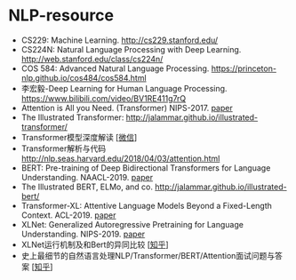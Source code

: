 # NLP-resource
* CS229: Machine Learning. <http://cs229.stanford.edu/>
* CS224N: Natural Language Processing with Deep Learning. <http://web.stanford.edu/class/cs224n/>  
* COS 584: Advanced Natural Language Processing. <https://princeton-nlp.github.io/cos484/cos584.html>
* 李宏毅-Deep Learning for Human Language Processing. <https://www.bilibili.com/video/BV1RE411g7rQ>
* Attention is All you Need. (Transformer) NIPS-2017. [paper](https://proceedings.neurips.cc/paper/2017/hash/3f5ee243547dee91fbd053c1c4a845aa-Abstract.html)
* The Illustrated Transformer: <http://jalammar.github.io/illustrated-transformer/>  
* Transformer模型深度解读 [[微信](https://mp.weixin.qq.com/s/Ri0YnHByuXy-2E0rQRsg4w)]
* Transformer解析与代码 <http://nlp.seas.harvard.edu/2018/04/03/attention.html>
* BERT: Pre-training of Deep Bidirectional Transformers for Language Understanding. NAACL-2019. [paper](https://www.aclweb.org/anthology/N19-1423.pdf)
* The Illustrated BERT, ELMo, and co. <http://jalammar.github.io/illustrated-bert/>  
* Transformer-XL: Attentive Language Models Beyond a Fixed-Length Context. ACL-2019. [paper](https://www.aclweb.org/anthology/P19-1285.pdf)
* XLNet: Generalized Autoregressive Pretraining for Language Understanding. NIPS-2019. [paper](https://papers.nips.cc/paper/2019/hash/dc6a7e655d7e5840e66733e9ee67cc69-Abstract.html)
* XLNet运行机制及和Bert的异同比较    [[知乎](https://zhuanlan.zhihu.com/p/70257427)]
* 史上最细节的自然语言处理NLP/Transformer/BERT/Attention面试问题与答案  [[知乎](https://zhuanlan.zhihu.com/p/348373259)]

